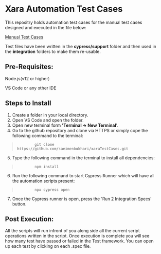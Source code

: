 # Xara Automation Test Cases 

This repositry holds automation test cases for the manual test cases designed and executed in the file below:

[Manual Test Cases](https://docs.google.com/spreadsheets/d/1lbxt2N6TSxbAlfhlvpl8GT6sZbiPdy-GVDiAUW5OBdE/edit#gid=0)

Test files have been written in the **cypress/support** folder and then used in the **integration** folders to make them re-usable. 

## Pre-Requisites: 
 Node.js(v12 or higher)

 VS Code or any other IDE

## Steps to Install 

1. Create a folder in your local directory. 
2. Open VS Code and open the folder. 
3. Open new terminal form **'Terminal -> New Terminal'.**
4. Go to the github repository and clone via HTTPS or simply cope the following command to the terminal:
 >             git clone https://github.com/saeimenbukhari/xaraTestCases.git
5. Type the following command in the terminal to install all dependencies: 
 >             npm install
6. Run the following command to start Cypress Runner which will have all the automation scripts present:
 >             npx cypress open
7. Once the Cypress runner is open, press the 'Run 2 Integration Specs' button. 

## Post Execution: 

All the scripts will run infront of you along side all the current script operations written in the script. 
Once execution is complete you will see how many test have passed or failed in the Test framework.
You can open up each test by clicking on each .spec file. 


